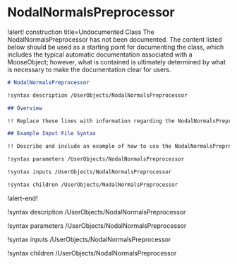 # NodalNormalsPreprocessor

!alert! construction title=Undocumented Class
The NodalNormalsPreprocessor has not been documented. The content listed below should be used as a starting point for
documenting the class, which includes the typical automatic documentation associated with a
MooseObject; however, what is contained is ultimately determined by what is necessary to make the
documentation clear for users.

```markdown
# NodalNormalsPreprocessor

!syntax description /UserObjects/NodalNormalsPreprocessor

## Overview

!! Replace these lines with information regarding the NodalNormalsPreprocessor object.

## Example Input File Syntax

!! Describe and include an example of how to use the NodalNormalsPreprocessor object.

!syntax parameters /UserObjects/NodalNormalsPreprocessor

!syntax inputs /UserObjects/NodalNormalsPreprocessor

!syntax children /UserObjects/NodalNormalsPreprocessor
```
!alert-end!

!syntax description /UserObjects/NodalNormalsPreprocessor

!syntax parameters /UserObjects/NodalNormalsPreprocessor

!syntax inputs /UserObjects/NodalNormalsPreprocessor

!syntax children /UserObjects/NodalNormalsPreprocessor

